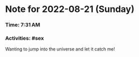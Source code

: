 # Note for 2022-08-21 (Sunday)
### Time: 7:31 AM
### Activities: #sex

Wanting to jump into the universe and let it catch me!
